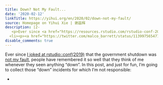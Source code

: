 ```yaml
---
title: Down? Not My Fault...
date: '2020-02-12'
linkTitle: https://yihui.org/en/2020/02/down-not-my-fault/
source: Homepage on Yihui Xie | 谢益辉
description: |2-
   <p>Ever since <a href="https://resources.rstudio.com/rstudio-conf-2019/pagedown-creating-beautiful-pdfs-with-r-markdown-and-css">I joked at rstudio::conf(2019)</a> that the government shutdown was <a href="https://twitter.com/apreshill/status/1086305302964813827">not my fault</a>, people have remembered it so well that they think of me whenever they seen anything &ldquo;down&rdquo;. In this post, and just for fun, I&rsquo;m going to collect those &ldquo;down&rdquo; incidents for which I&rsquo;m not responsible:</p> <ul>
  <li><p><a href="https://twitter.com/malco_barrett/status/1139975654772891 ...
disable_comments: true
---
```

 <p>Ever since <a href="https://resources.rstudio.com/rstudio-conf-2019/pagedown-creating-beautiful-pdfs-with-r-markdown-and-css">I joked at rstudio::conf(2019)</a> that the government shutdown was <a href="https://twitter.com/apreshill/status/1086305302964813827">not my fault</a>, people have remembered it so well that they think of me whenever they seen anything &ldquo;down&rdquo;. In this post, and just for fun, I&rsquo;m going to collect those &ldquo;down&rdquo; incidents for which I&rsquo;m not responsible:</p> <ul>
<li><p><a href="https://twitter.com/malco_barrett/status/1139975654772891 ...